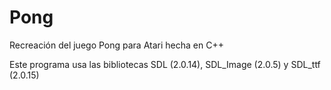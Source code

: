 # Pong
Recreación del juego Pong para Atari hecha en C++

Este programa usa las bibliotecas SDL (2.0.14), SDL_Image (2.0.5) y SDL_ttf (2.0.15)
